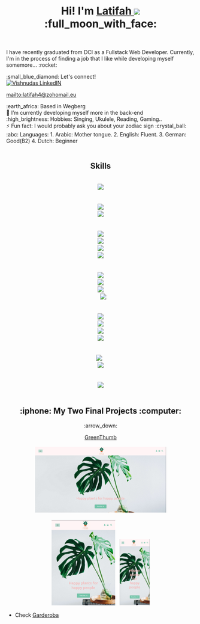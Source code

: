 <div align="center"> 
  <h1> Hi! I'm <a href="https://github.com/Latifahal">Latifah </a><img src="https://media.giphy.com/media/hvRJCLFzcasrR4ia7z/giphy.gif" width="25px">:full_moon_with_face:</h1>
</div>
<br />

<div><p>I have recently graduated from DCI as a Fullstack Web Developer. Currently, I'm in the process of finding a job that I like while developing myself somemore... :rocket:</p>

 <div> :small_blue_diamond: Let's connect! &nbsp;<div><a href="https://www.linkedin.com/latifahwebdev/"></div>
  <img align="" alt="Vishnudas LinkedIN" width="22px" src="https://raw.githubusercontent.com/peterthehan/peterthehan/master/assets/linkedin.svg" />
 </a></div>
  
  <mailto:latifah4@zohomail.eu>
    
    

<div>:earth_africa: Based in Wegberg</div>
🌱 I’m currently developing myself more in the back-end
<div>:high_brightness: Hobbies: Singing, Ukulele, Reading, Gaming..</div>
⚡ Fun fact: I would probably ask you about your zodiac sign :crystal_ball:
<div>:abc: Languages:
      1. Arabic: Mother tongue.
      2. English: Fluent.
      3. German: Good(B2)
      4. Dutch: Beginner</div>
      &nbsp;
    <h2 align="center">Skills</h2>
  
<div align="center">
<div align="center">
<div align="center">
<div align="center">
<div align="center">
<div align="center">
<code>
<img src="https://img.icons8.com/fluency/48/000000/javascript.png"/>
</code> <br>
</div>
<code>
<img src="https://img.icons8.com/fluency/48/000000/node-js.png"/>
<img src="https://img.icons8.com/ios/50/000000/express-js.png"/>
</code> <br>
</div>
<code>
<img src="https://img.icons8.com/color/48/000000/html-5--v1.png"/>
<img src="https://img.icons8.com/color/48/000000/css3.png"/>
<img src="https://img.icons8.com/color/48/000000/sass.png"/>
<img src="https://img.icons8.com/color/48/000000/figma--v1.png"/>
</code><br>
</div>
<code>
<img src="https://img.icons8.com/color/48/000000/react-native.png"/>
<img src="https://img.icons8.com/external-others-inmotus-design/48/1A1A1A/external-A-alphabet-others-inmotus-design-12.png"/>
<img src="https://img.icons8.com/fluency/48/000000/android-studio--v3.png"/>
  <img src="https://img.icons8.com/color/48/000000/mongodb.png"/>
</code> <br>
</div>
<code>
<img src="https://img.icons8.com/color/48/000000/typescript.png"/>
<img src="https://img.icons8.com/color/48/000000/bootstrap.png"/>
<img src="https://img.icons8.com/color/48/000000/git.png"/>
<img src="https://img.icons8.com/color/48/000000/linux--v1.png"/>
</code> <br>
</div>
<code>
<img src="https://img.icons8.com/color/48/000000/jira.png"/> 
<img src="https://img.icons8.com/color/48/000000/trello.png"/>
</code> <br>
<code>
<img src="https://img.icons8.com/color/48/000000/mysql-logo.png"/>
  </code> <br>
</div>

</div>

     
  

<h2 align="center">:iphone: My Two Final Projects :computer:</h2>

</div>
  <div align="center"><p>:arrow_down:</p><a href="http://greenthumbshop.herokuapp.com/" name="GreenThumb">GreenThumb</a></div>
  &nbsp;
  <div align="center"><div marign-bottom="10px"><kbd><img src="Screenshot from 2022-09-12 08-36-31.png" width="350" title="hover text" /></kbd></div>
  &nbsp;
  <div align="center"><kbd><img src="Screenshot from 2022-09-12 08-38-19.png" width="170" title="hover text" /></kbd>
  &nbsp;
  <kbd><img src="Screenshot from 2022-09-12 08-37-48.png" width="80" title="hover text" /></kbd></div>  
</div>


* <a name="section-1"></a> Check
[Garderoba](#section-1)
